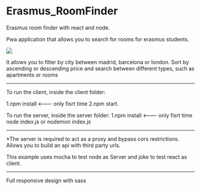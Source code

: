 # Erasmus_RoomFinder

Erasmus room finder with react and node. 

Pwa application that allows you to search for rooms for erasmus students.

<div classname="center">
<img src="https://i.ibb.co/Z6Jp3QS/erasmus-App.jpg" >
</div>


It allows you to filter by city between madrid, barcelona or london.
Sort by ascending or descending price and search between different types, such as apartments or rooms


--------

To run the client, inside the client folder: 

1.npm install   <--- only fisrt time
2.npm start.

To run the server, inside the server folder: 
1.npm install   <--- only fisrt time
node index.js or nodemon index.js

--------

*The server is required to act as a proxy and bypass cors restrictions.
 Allows you to build an api with third party urls.


This example uses mocha to test node as Server  and joke to test react as client.

--------

Full responsive design with sass